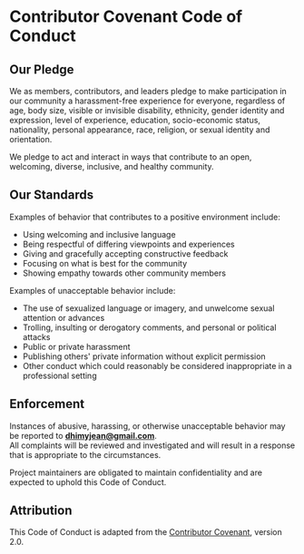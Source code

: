# Contributor Covenant Code of Conduct

## Our Pledge
We as members, contributors, and leaders pledge to make participation in our community a harassment-free experience for everyone, regardless of age, body size, visible or invisible disability, ethnicity, gender identity and expression, level of experience, education, socio-economic status, nationality, personal appearance, race, religion, or sexual identity and orientation.

We pledge to act and interact in ways that contribute to an open, welcoming, diverse, inclusive, and healthy community.

## Our Standards
Examples of behavior that contributes to a positive environment include:
- Using welcoming and inclusive language
- Being respectful of differing viewpoints and experiences
- Giving and gracefully accepting constructive feedback
- Focusing on what is best for the community
- Showing empathy towards other community members

Examples of unacceptable behavior include:
- The use of sexualized language or imagery, and unwelcome sexual attention or advances
- Trolling, insulting or derogatory comments, and personal or political attacks
- Public or private harassment
- Publishing others' private information without explicit permission
- Other conduct which could reasonably be considered inappropriate in a professional setting

## Enforcement
Instances of abusive, harassing, or otherwise unacceptable behavior may be reported to **[dhimyjean@gmail.com](mailto:dhimyjean@gmail.com)**.  
All complaints will be reviewed and investigated and will result in a response that is appropriate to the circumstances.  

Project maintainers are obligated to maintain confidentiality and are expected to uphold this Code of Conduct.

## Attribution
This Code of Conduct is adapted from the [Contributor Covenant](https://www.contributor-covenant.org), version 2.0.
